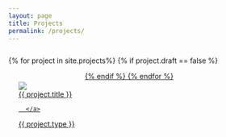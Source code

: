 ```yaml
---
layout: page
title: Projects
permalink: /projects/
---
```


<div style="display: flex; flex-wrap: wrap; justify-content: flex-start; align-items: flex-start; align-content: flex-start;">


{% for project in site.projects%}
{% if project.draft == false %}

  

  <div style="display: flex; flex-wrap: wrap; flex-direction:column; padding:20px;" >
      <a href="{{ project.url }}">
        <div style="">
        <img src="{{project.image}}" style="max-width:300px;max-height:200px;" >  
        </div>
        <div>
        {{ project.title }}
        </div>
        
      </a>
  
  <p>{{ project.type }}</p>
  </div>
  {% endif %}
{% endfor %}

</div>